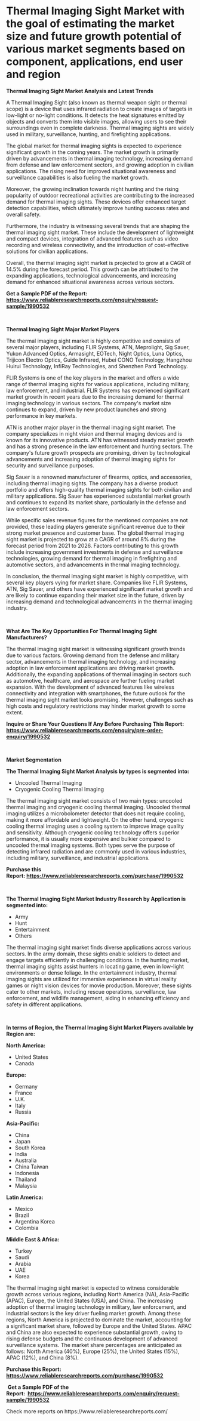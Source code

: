 <p><h1>Thermal Imaging Sight Market with the goal of estimating the market size and future growth potential of various market segments based on component, applications, end user and region</h1></p><p><strong>Thermal Imaging Sight Market Analysis and Latest Trends</strong></p>
<p><p>A Thermal Imaging Sight (also known as thermal weapon sight or thermal scope) is a device that uses infrared radiation to create images of targets in low-light or no-light conditions. It detects the heat signatures emitted by objects and converts them into visible images, allowing users to see their surroundings even in complete darkness. Thermal imaging sights are widely used in military, surveillance, hunting, and firefighting applications.</p><p>The global market for thermal imaging sights is expected to experience significant growth in the coming years. The market growth is primarily driven by advancements in thermal imaging technology, increasing demand from defense and law enforcement sectors, and growing adoption in civilian applications. The rising need for improved situational awareness and surveillance capabilities is also fueling the market growth.</p><p>Moreover, the growing inclination towards night hunting and the rising popularity of outdoor recreational activities are contributing to the increased demand for thermal imaging sights. These devices offer enhanced target detection capabilities, which ultimately improve hunting success rates and overall safety.</p><p>Furthermore, the industry is witnessing several trends that are shaping the thermal imaging sight market. These include the development of lightweight and compact devices, integration of advanced features such as video recording and wireless connectivity, and the introduction of cost-effective solutions for civilian applications.</p><p>Overall, the thermal imaging sight market is projected to grow at a CAGR of 14.5% during the forecast period. This growth can be attributed to the expanding applications, technological advancements, and increasing demand for enhanced situational awareness across various sectors.</p></p>
<p><strong>Get a Sample PDF of the Report:&nbsp; <a href="https://www.reliableresearchreports.com/enquiry/request-sample/1990532">https://www.reliableresearchreports.com/enquiry/request-sample/1990532</a></strong></p>
<p>&nbsp;</p>
<p><strong>Thermal Imaging Sight Major Market Players</strong></p>
<p><p>The thermal imaging sight market is highly competitive and consists of several major players, including FLIR Systems, ATN, Meprolight, Sig Sauer, Yukon Advanced Optics, Armasight, EOTech, Night Optics, Luna Optics, Trijicon Electro Optics, Guide Infrared, Hubei CONO Technology, Hangzhou Huirui Technology, InfiRay Technologies, and Shenzhen Pard Technology.</p><p>FLIR Systems is one of the key players in the market and offers a wide range of thermal imaging sights for various applications, including military, law enforcement, and industrial. FLIR Systems has experienced significant market growth in recent years due to the increasing demand for thermal imaging technology in various sectors. The company's market size continues to expand, driven by new product launches and strong performance in key markets.</p><p>ATN is another major player in the thermal imaging sight market. The company specializes in night vision and thermal imaging devices and is known for its innovative products. ATN has witnessed steady market growth and has a strong presence in the law enforcement and hunting sectors. The company's future growth prospects are promising, driven by technological advancements and increasing adoption of thermal imaging sights for security and surveillance purposes.</p><p>Sig Sauer is a renowned manufacturer of firearms, optics, and accessories, including thermal imaging sights. The company has a diverse product portfolio and offers high-quality thermal imaging sights for both civilian and military applications. Sig Sauer has experienced substantial market growth and continues to expand its market share, particularly in the defense and law enforcement sectors.</p><p>While specific sales revenue figures for the mentioned companies are not provided, these leading players generate significant revenue due to their strong market presence and customer base. The global thermal imaging sight market is projected to grow at a CAGR of around 8% during the forecast period from 2021 to 2026. Factors contributing to this growth include increasing government investments in defense and surveillance technologies, growing demand for thermal imaging in firefighting and automotive sectors, and advancements in thermal imaging technology.</p><p>In conclusion, the thermal imaging sight market is highly competitive, with several key players vying for market share. Companies like FLIR Systems, ATN, Sig Sauer, and others have experienced significant market growth and are likely to continue expanding their market size in the future, driven by increasing demand and technological advancements in the thermal imaging industry.</p></p>
<p>&nbsp;</p>
<p><strong>What Are The Key Opportunities For Thermal Imaging Sight Manufacturers?</strong></p>
<p><p>The thermal imaging sight market is witnessing significant growth trends due to various factors. Growing demand from the defense and military sector, advancements in thermal imaging technology, and increasing adoption in law enforcement applications are driving market growth. Additionally, the expanding applications of thermal imaging in sectors such as automotive, healthcare, and aerospace are further fueling market expansion. With the development of advanced features like wireless connectivity and integration with smartphones, the future outlook for the thermal imaging sight market looks promising. However, challenges such as high costs and regulatory restrictions may hinder market growth to some extent.</p></p>
<p><strong>Inquire or Share Your Questions If Any Before Purchasing This Report: <a href="https://www.reliableresearchreports.com/enquiry/pre-order-enquiry/1990532">https://www.reliableresearchreports.com/enquiry/pre-order-enquiry/1990532</a></strong></p>
<p>&nbsp;</p>
<p><strong>Market Segmentation</strong></p>
<p><strong>The Thermal Imaging Sight Market Analysis by types is segmented into:</strong></p>
<p><ul><li>Uncooled Thermal Imaging</li><li>Cryogenic Cooling Thermal Imaging</li></ul></p>
<p><p>The thermal imaging sight market consists of two main types: uncooled thermal imaging and cryogenic cooling thermal imaging. Uncooled thermal imaging utilizes a microbolometer detector that does not require cooling, making it more affordable and lightweight. On the other hand, cryogenic cooling thermal imaging uses a cooling system to improve image quality and sensitivity. Although cryogenic cooling technology offers superior performance, it is usually more expensive and bulkier compared to uncooled thermal imaging systems. Both types serve the purpose of detecting infrared radiation and are commonly used in various industries, including military, surveillance, and industrial applications.</p></p>
<p><strong>Purchase this Report:&nbsp;<a href="https://www.reliableresearchreports.com/purchase/1990532">https://www.reliableresearchreports.com/purchase/1990532</a></strong></p>
<p>&nbsp;</p>
<p><strong>The Thermal Imaging Sight Market Industry Research by Application is segmented into:</strong></p>
<p><ul><li>Army</li><li>Hunt</li><li>Entertainment</li><li>Others</li></ul></p>
<p><p>The thermal imaging sight market finds diverse applications across various sectors. In the army domain, these sights enable soldiers to detect and engage targets efficiently in challenging conditions. In the hunting market, thermal imaging sights assist hunters in locating game, even in low-light environments or dense foliage. In the entertainment industry, thermal imaging sights are utilized for immersive experiences in virtual reality games or night vision devices for movie production. Moreover, these sights cater to other markets, including rescue operations, surveillance, law enforcement, and wildlife management, aiding in enhancing efficiency and safety in different applications.</p></p>
<p>&nbsp;</p>
<p><strong>In terms of Region, the Thermal Imaging Sight Market Players available by Region are:</strong></p>
<p>
    <p> <strong> North America: </strong>
        <ul>
            <li>United States</li>
            <li>Canada</li>
        </ul>
        </p> 
    <p> <strong> Europe: </strong>
        <ul>
            <li>Germany</li>
            <li>France</li>
            <li>U.K.</li>
            <li>Italy</li>
            <li>Russia</li>
        </ul>
        </p> 
    <p> <strong> Asia-Pacific: </strong>
        <ul>
            <li>China</li>
            <li>Japan</li>
            <li>South Korea</li>
            <li>India</li>
            <li>Australia</li>
            <li>China Taiwan</li>
            <li>Indonesia</li>
            <li>Thailand</li>
            <li>Malaysia</li>
        </ul>
        </p> 
    <p> <strong> Latin America: </strong>
        <ul>
            <li>Mexico</li>
            <li>Brazil</li>
            <li>Argentina Korea</li>
            <li>Colombia</li>
        </ul>
        </p> 
    <p> <strong> Middle East & Africa: </strong>
        <ul>
            <li>Turkey</li>
            <li>Saudi</li>
            <li>Arabia</li>
            <li>UAE</li>
            <li>Korea</li>
        </ul>
    </p>
    </p>
<p><p>The thermal imaging sight market is expected to witness considerable growth across various regions, including North America (NA), Asia-Pacific (APAC), Europe, the United States (USA), and China. The increasing adoption of thermal imaging technology in military, law enforcement, and industrial sectors is the key driver fueling market growth. Among these regions, North America is projected to dominate the market, accounting for a significant market share, followed by Europe and the United States. APAC and China are also expected to experience substantial growth, owing to rising defense budgets and the continuous development of advanced surveillance systems. The market share percentages are anticipated as follows: North America (40%), Europe (25%), the United States (15%), APAC (12%), and China (8%).</p></p>
<p><strong>Purchase this Report: <a href="https://www.reliableresearchreports.com/purchase/1990532">https://www.reliableresearchreports.com/purchase/1990532</a></strong></p>
<p>&nbsp;<strong>Get a Sample PDF of the Report:&nbsp;&nbsp;<a href="https://www.reliableresearchreports.com/enquiry/request-sample/1990532">https://www.reliableresearchreports.com/enquiry/request-sample/1990532</a></strong></p>
<p><strong></strong></p>
<p>Check more reports on https://www.reliableresearchreports.com/</p>